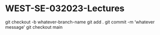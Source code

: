# WEST-SE-032023-Lectures

git checkout -b whatever-branch-name
git add .
git commit -m ‘whatever message'
git checkout main
